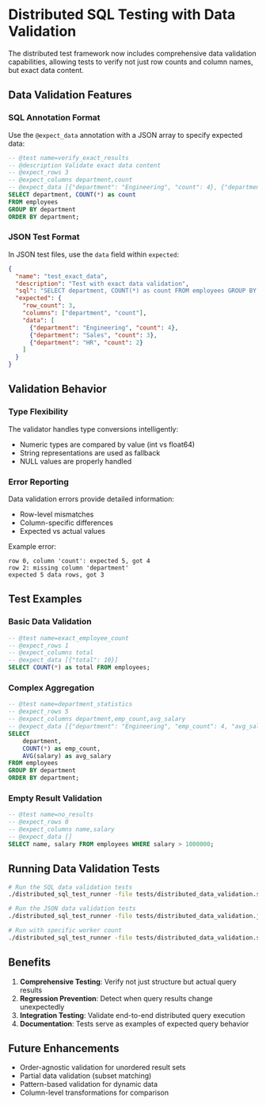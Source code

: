 # Distributed SQL Testing with Data Validation

The distributed test framework now includes comprehensive data validation capabilities, allowing tests to verify not just row counts and column names, but exact data content.

## Data Validation Features

### SQL Annotation Format

Use the `@expect_data` annotation with a JSON array to specify expected data:

```sql
-- @test name=verify_exact_results
-- @description Validate exact data content
-- @expect_rows 3
-- @expect_columns department,count
-- @expect_data [{"department": "Engineering", "count": 4}, {"department": "Sales", "count": 3}, {"department": "HR", "count": 2}]
SELECT department, COUNT(*) as count
FROM employees
GROUP BY department
ORDER BY department;
```

### JSON Test Format

In JSON test files, use the `data` field within `expected`:

```json
{
  "name": "test_exact_data",
  "description": "Test with exact data validation",
  "sql": "SELECT department, COUNT(*) as count FROM employees GROUP BY department ORDER BY department",
  "expected": {
    "row_count": 3,
    "columns": ["department", "count"],
    "data": [
      {"department": "Engineering", "count": 4},
      {"department": "Sales", "count": 3},
      {"department": "HR", "count": 2}
    ]
  }
}
```

## Validation Behavior

### Type Flexibility

The validator handles type conversions intelligently:
- Numeric types are compared by value (int vs float64)
- String representations are used as fallback
- NULL values are properly handled

### Error Reporting

Data validation errors provide detailed information:
- Row-level mismatches
- Column-specific differences
- Expected vs actual values

Example error:
```
row 0, column 'count': expected 5, got 4
row 2: missing column 'department'
expected 5 data rows, got 3
```

## Test Examples

### Basic Data Validation

```sql
-- @test name=exact_employee_count
-- @expect_rows 1
-- @expect_columns total
-- @expect_data [{"total": 10}]
SELECT COUNT(*) as total FROM employees;
```

### Complex Aggregation

```sql
-- @test name=department_statistics
-- @expect_rows 5
-- @expect_columns department,emp_count,avg_salary
-- @expect_data [{"department": "Engineering", "emp_count": 4, "avg_salary": 72500}, {"department": "Finance", "emp_count": 1, "avg_salary": 55000}]
SELECT 
    department,
    COUNT(*) as emp_count,
    AVG(salary) as avg_salary
FROM employees
GROUP BY department
ORDER BY department;
```

### Empty Result Validation

```sql
-- @test name=no_results
-- @expect_rows 0
-- @expect_columns name,salary
-- @expect_data []
SELECT name, salary FROM employees WHERE salary > 1000000;
```

## Running Data Validation Tests

```bash
# Run the SQL data validation tests
./distributed_sql_test_runner -file tests/distributed_data_validation.sql -verbose

# Run the JSON data validation tests
./distributed_sql_test_runner -file tests/distributed_data_validation.json -verbose

# Run with specific worker count
./distributed_sql_test_runner -file tests/distributed_data_validation.sql -workers 5
```

## Benefits

1. **Comprehensive Testing**: Verify not just structure but actual query results
2. **Regression Prevention**: Detect when query results change unexpectedly
3. **Integration Testing**: Validate end-to-end distributed query execution
4. **Documentation**: Tests serve as examples of expected query behavior

## Future Enhancements

- Order-agnostic validation for unordered result sets
- Partial data validation (subset matching)
- Pattern-based validation for dynamic data
- Column-level transformations for comparison